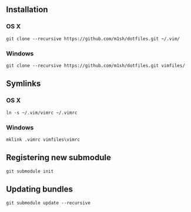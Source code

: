 Installation
------------

### OS X
```
git clone --recursive https://github.com/m1sh/dotfiles.git ~/.vim/
```
### Windows
```
git clone --recursive https://github.com/m1sh/dotfiles.git vimfiles/
```

Symlinks
--------

### OS X
```
ln -s ~/.vim/vimrc ~/.vimrc
```
### Windows
```
mklink .vimrc vimfiles\vimrc
```


Registering new submodule
-------------------------

```
git submodule init
```

Updating bundles
----------------

```
git submodule update --recursive
```
